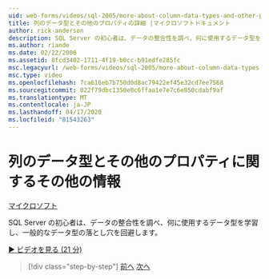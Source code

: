 ```yaml
---
uid: web-forms/videos/sql-2005/more-about-column-data-types-and-other-properties
title: 列のデータ型とその他のプロパティの詳細 |マイクロソフトドキュメント
author: rick-anderson
description: SQL Server の初心者は、データの整合性を調べ、何に使用するデータ型を学習し、一般的なデータ型の落とし穴を回避します。
ms.author: riande
ms.date: 02/22/2006
ms.assetid: 8fcd3402-1711-4f19-b0cc-b91edfe285fc
msc.legacyurl: /web-forms/videos/sql-2005/more-about-column-data-types-and-other-properties
msc.type: video
ms.openlocfilehash: 7ca616eb7b750d0d8ac79422ef45e32cd7ee7568
ms.sourcegitcommit: 022f79dbc1350e0c6ffaa1e7e7c6e850cdabf9af
ms.translationtype: MT
ms.contentlocale: ja-JP
ms.lasthandoff: 04/17/2020
ms.locfileid: "81543263"
---
```

# <a name="more-about-column-data-types-and-other-properties"></a>列のデータ型とその他のプロパティに関するその他の情報

[マイクロソフト](https://github.com/microsoft)

SQL Server の初心者は、データの整合性を調べ、何に使用するデータ型を学習し、一般的なデータ型の落とし穴を回避します。

[&#9654; ビデオを見る (21 分)](https://channel9.msdn.com/Blogs/ASP-NET-Site-Videos/more-about-column-data-types-and-other-properties)

> [!div class="step-by-step"]
> [前へ](understanding-database-tables-and-records.md)
> [次へ](designing-relational-database-tables.md)
